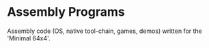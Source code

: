 # Assembly Programs

Assembly code (OS, native tool-chain, games, demos) written for the 'Minimal 64x4'.

